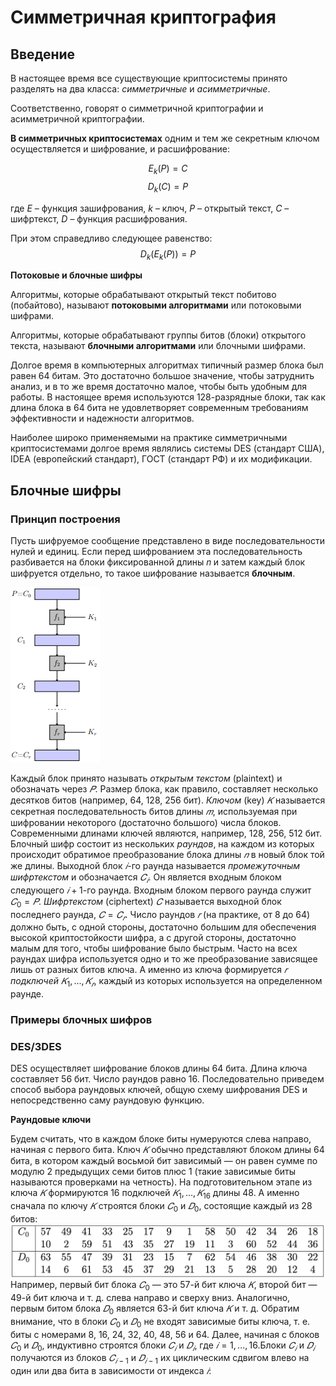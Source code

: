 # Симметричная криптография
## Введение
В настоящее время все существующие криптосистемы принято разделять на два класса: _симметричные_ и _асимметричные_.

Соответственно, говорят о симметричной криптографии и асимметричной криптографии.

__В симметричных криптосистемах__ одним и тем же секретным ключом осуществляется и шифрование, и расшифрование:

$$E_k(P) = C$$
$$D_k(C) = P$$

где $Е$ – функция зашифрования, $k$ – ключ, $P$ – открытый текст, $С$ – шифртекст, 
$D$ – функция расшифрования.

При этом справедливо следующее равенство:
$$D_k(E_k(P)) = P$$

__Потоковые и блочные шифры__

Алгоритмы, которые обрабатывают открытый текст побитово (побайтово), называют __потоковыми алгоритмами__ или потоковыми шифрами.

Алгоритмы, которые обрабатывают группы битов (блоки) открытого текста, называют __блочными алгоритмами__ или блочными шифрами.

Долгое время в компьютерных алгоритмах типичный размер блока был равен 64 битам. Это достаточно большое значение, чтобы затруднить анализ, и в то же время достаточно малое, чтобы быть удобным для работы. В настоящее время используются 128-разрядные блоки, так как длина блока в 64 бита не удовлетворяет современным требованиям эффективности и надежности алгоритмов.


Наиболее широко применяемыми на практике симметричными криптосистемами долгое время являлись системы DES (стандарт США), IDEA (европейский стандарт), ГОСТ (стандарт РФ) и их модификации.
## Блочные шифры
### Принцип построения
Пусть шифруемое сообщение представлено в виде последовательности нулей и единиц. Если перед шифрованием эта последовательность
разбивается на блоки фиксированной длины 𝑛 и затем каждый блок
шифруется отдельно, то такое шифрование называется __блочным__.

![Блочное шифрование](images/image.png)

Каждый блок принято называть _открытым текстом_ (plaintext) и обозначать через $𝑃$. Размер блока, как правило, составляет несколько десятков битов (например, 64, 128, 256 бит). _Ключом_ (key) $𝐾$ называется секретная последовательность битов длины $𝑚$, используемая при шифровании некоторого (достаточно большого) числа блоков. Современными длинами ключей являются, например, 128, 256, 512 бит. Блочный шифр состоит из нескольких _раундов_, на каждом из которых происходит обратимое преобразование блока длины $𝑛$ в новый блок той же длины. Выходной блок $𝑖$-го раунда называется _промежуточным шифртекстом_ и обозначается $𝐶_𝑖$. Он является входным блоком следующего $𝑖 + 1$-го раунда. Входным блоком первого раунда служит $𝐶_0 = 𝑃$. _Шифртекстом_ (ciphertext) $𝐶$ называется выходной блок последнего раунда, $𝐶 = 𝐶_𝑟$. Число раундов $𝑟$ (на практике, от 8 до 64) должно быть, с одной стороны, достаточно большим для обеспечения высокой криптостойкости шифра, а с другой стороны, достаточно малым для того, чтобы шифрование было быстрым. Часто на всех раундах шифра используется одно и то же преобразование зависящее лишь от разных битов ключа. А именно из ключа формируется $𝑟$ _подключей_ $𝐾_1, . . . , 𝐾_𝑟$, каждый из которых используется на
определенном раунде.

### Примеры блочных шифров
### DES/3DES
DES осуществляет шифрование блоков длины 64 бита. Длина ключа составляет 56 бит. Число раундов равно 16. Последовательно приведем способ выбора раундовых ключей, общую схему шифрования DES и непосредственно саму раундовую функцию. 

**Раундовые ключи** 

Будем считать, что в каждом блоке биты нумеруются слева направо, начиная с первого бита. Ключ $𝐾$ обычно представляют блоком длины 64 бита, в котором каждый восьмой бит зависимый — он равен сумме по модулю 2 предыдущих семи битов плюс 1 (такие зависимые биты называются проверками на четность). На подготовительном этапе из ключа $𝐾$ формируются 16 подключей $𝐾_1, . . . , 𝐾_{16}$ длины 48. А именно сначала по ключу $𝐾$ строятся блоки $𝐶_0$ и $𝐷_0$, состоящие каждый из 28 битов:
![Блоки](images/blocks.png)
Например, первый бит блока $𝐶_0$ — это 57-й бит ключа $𝐾$, второй бит — 49-й бит ключа и т. д. слева направо и сверху вниз. Аналогично, первым битом блока $𝐷_0$ является 63-й бит ключа $𝐾$ и т. д. Обратим внимание, что в блоки $𝐶_0$ и $𝐷_0$ не входят зависимые биты ключа, т. е. биты с номерами 8, 16, 24, 32, 40, 48, 56 и 64. Далее, начиная с блоков $𝐶_0$ и $𝐷_0$, индуктивно строятся блоки $𝐶_𝑖$ и $𝐷_𝑖$, где $𝑖 = 1,...,16$.Блоки $𝐶_𝑖$ и $𝐷_𝑖$ получаются из блоков $𝐶_{𝑖−1}$ и $𝐷_{𝑖−1}$ их циклическим сдвигом влево на один или два бита в зависимости от индекса $𝑖$:

